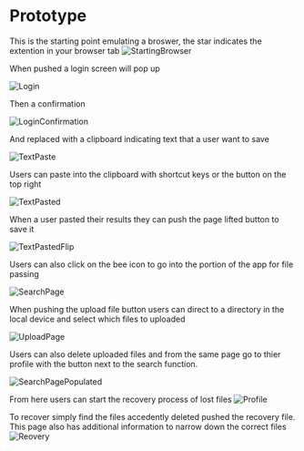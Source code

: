 # Prototype

This is the starting point emulating a broswer, the star indicates the extention in your browser tab
![StartingBrowser](StartingBrowser.png)

When pushed a login screen will pop up

![Login](Login.png)

Then a confirmation

![LoginConfirmation](LoginConfirmation.png)

And replaced with a clipboard indicating text that a user want to save

![TextPaste](TextPaste.png)

Users can paste into the clipboard with shortcut keys or the button on the top right

![TextPasted](TextPasted.png)

When a user pasted their results they can push the page lifted button to save it

![TextPastedFlip](TextPastedFlip.png)

Users can also click on the bee icon to go into the portion of the app for file passing

![SearchPage](SearchPage.png)

When pushing the upload file button users can direct to a directory in the local device and select which files to uploaded

![UploadPage](UploadPage.png)

Users can also delete uploaded files and from the same page go to thier profile with the button next to the search function.

![SearchPagePopulated](SearchPagePopulated.png)

From here users can start the recovery process of lost files
![Profile](Profile.png)

To recover simply find the files accedently deleted pushed the recovery file. This page also has additional information to narrow down the correct files
![Reovery](Recovery.png)
